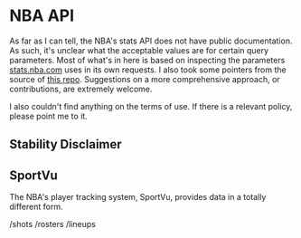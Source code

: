 # NBA API

As far as I can tell, the NBA's stats API does not have public documentation. As such, it's unclear what the acceptable values are for certain query parameters. Most of what's in here is based on inspecting the parameters [stats.nba.com](http://stats.nba.com/) uses in its own requests. I also took some pointers from the source of [this repo](https://github.com/Caged/nba-player-tracking). Suggestions on a more comprehensive approach, or contributions, are extremely welcome.

I also couldn't find anything on the terms of use. If there is a relevant policy, please point me to it.

## Stability Disclaimer


## SportVu
The NBA's player tracking system, SportVu, provides data in a totally different form.



/shots
/rosters
/lineups
